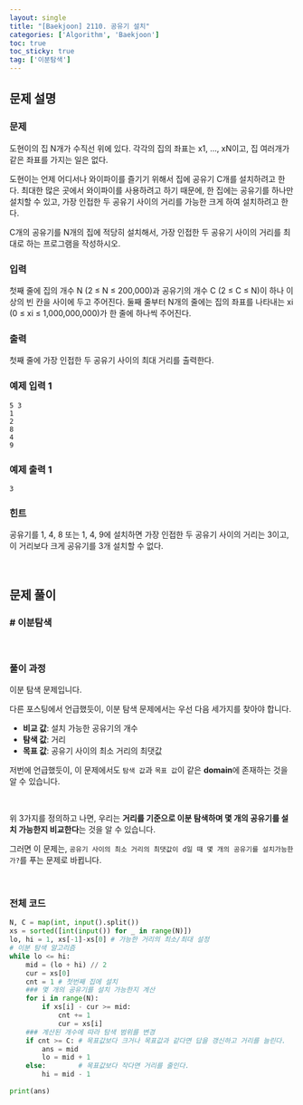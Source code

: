 ```yaml
---
layout: single
title: "[Baekjoon] 2110. 공유기 설치"
categories: ['Algorithm', 'Baekjoon']
toc: true
toc_sticky: true
tag: ['이분탐색']
---
```


## 문제 설명

### 문제

도현이의 집 N개가 수직선 위에 있다. 각각의 집의 좌표는 x1, ..., xN이고, 집 여러개가 같은 좌표를 가지는 일은 없다.

도현이는 언제 어디서나 와이파이를 즐기기 위해서 집에 공유기 C개를 설치하려고 한다. 최대한 많은 곳에서 와이파이를 사용하려고 하기 때문에, 한 집에는 공유기를 하나만 설치할 수 있고, 가장 인접한 두 공유기 사이의 거리를 가능한 크게 하여 설치하려고 한다.

C개의 공유기를 N개의 집에 적당히 설치해서, 가장 인접한 두 공유기 사이의 거리를 최대로 하는 프로그램을 작성하시오.

### 입력

첫째 줄에 집의 개수 N (2 ≤ N ≤ 200,000)과 공유기의 개수 C (2 ≤ C ≤ N)이 하나 이상의 빈 칸을 사이에 두고 주어진다. 둘째 줄부터 N개의 줄에는 집의 좌표를 나타내는 xi (0 ≤ xi ≤ 1,000,000,000)가 한 줄에 하나씩 주어진다.

### 출력

첫째 줄에 가장 인접한 두 공유기 사이의 최대 거리를 출력한다.

### 예제 입력 1

```
5 3
1
2
8
4
9
```

### 예제 출력 1

```
3
```

### 힌트

공유기를 1, 4, 8 또는 1, 4, 9에 설치하면 가장 인접한 두 공유기 사이의 거리는 3이고, 이 거리보다 크게 공유기를 3개 설치할 수 없다.

<br>

## 문제 풀이

### \# 이분탐색

<br>

### 풀이 과정

이분 탐색 문제입니다. 

다른 포스팅에서 언급했듯이, 이분 탐색 문제에서는 우선 다음 세가지를 찾아야 합니다. 

* **비교 값**: 설치 가능한 공유기의 개수
* **탐색 값**: 거리
* **목표 값**: 공유기 사이의 최소 거리의 최댓값

저번에 언급했듯이, 이 문제에서도 `탐색 값`과 `목표 값`이 같은 **domain**에 존재하는 것을 알 수 있습니다. 

<br>

위 3가지를 정의하고 나면, 우리는 **거리를 기준으로 이분 탐색하며 몇 개의 공유기를 설치 가능한지 비교한다**는 것을 알 수 있습니다. 

그러면 이 문제는, `공유기 사이의 최소 거리의 최댓값이 d일 때 몇 개의 공유기를 설치가능한가?`를 푸는 문제로 바뀝니다. 

<br>

### 전체 코드

```python
N, C = map(int, input().split())
xs = sorted([int(input()) for _ in range(N)])
lo, hi = 1, xs[-1]-xs[0] # 가능한 거리의 최소/최대 설정
# 이분 탐색 알고리즘
while lo <= hi:
    mid = (lo + hi) // 2
    cur = xs[0]
    cnt = 1 # 첫번째 집에 설치
    ### 몇 개의 공유기를 설치 가능한지 계산
    for i in range(N):
        if xs[i] - cur >= mid:
            cnt += 1
            cur = xs[i]
    ### 계산된 개수에 따라 탐색 범위를 변경
    if cnt >= C: # 목표값보다 크거나 목표값과 같다면 답을 갱신하고 거리를 늘린다. 
        ans = mid
        lo = mid + 1
    else:        # 목표값보다 작다면 거리를 줄인다. 
        hi = mid - 1
    
print(ans)
```





